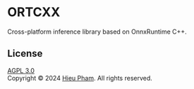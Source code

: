 # ORTCXX
Cross-platform inference library based on OnnxRuntime C++.
## License
[AGPL 3.0](LICENSE)<br>
Copyright &copy; 2024 [Hieu Pham](https://github.com/hieupth). All rights reserved.